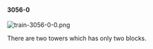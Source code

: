 #### 3056-0
![train-3056-0-0.png](https://github.com/lil-lab/nlvr/raw/master/nlvr/train/images/13/train-3056-0-0.png "train-3056-0-0.png")

There are two towers which has only two blocks.